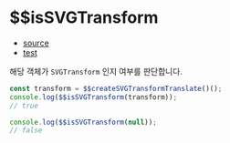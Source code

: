 # \$\$isSVGTransform

- [source](./isSVGTransform.index.js)
- [test](./isSVGTransform.spec.js)

해당 객체가 `SVGTransform` 인지 여부를 판단합니다.

```javascript
const transform = $$createSVGTransformTranslate()();
console.log($$isSVGTransform(transform));
// true
```

```javascript
console.log($$isSVGTransform(null));
// false
```
